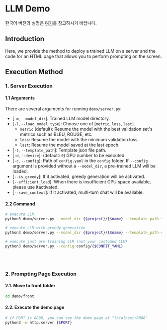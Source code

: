 # LLM Demo
한국어 버전의 설명은 [여기](./README_ko.md)를 참고하시기 바랍니다.

## Introduction 
Here, we provide the method to deploy a trained LLM on a server and the code for an HTML page that allows you to perform prompting on the screen.


## Execution Method
### 1. Server Execution
#### 1.1 Arguments
There are several arguments for running `demo/server.py`:
* [`-m`, `--model_dir`]: Trained LLM model directory.
* [`-l`, `--load_model_type`]: Choose one of [`metric`, `loss`, `last`].
    * `metric` (default): Resume the model with the best validation set's metrics such as BLEU, ROUGE, etc.
    * `loss`: Resume the model with the minimum validation loss.
    * `last`: Resume the model saved at the last epoch.
* [`-t`, `--template_path`]: Template json file path.
* [`-d`, `--device`]: (default: `0`) GPU number to be executed.
* [`-c`, `--config`]: Path of `config.yaml` in the `config` folder. If `--config` argument is provided without a `--model_dir`, a pre-trained LLM will be loaded.
* [`--is_greedy`]: If it activated, greedy generation will be activated.
* [`--efficient_load`]: When there is insufficient GPU space available, please use itactivated.
* [`--save_context`]: If it activated, multi-turn chat will be available.

#### 2.2 Command
```bash
# execute LLM
python3 demo/server.py --model_dir {$project}/{$name} --template_path {$TEMPLATE_JSON_PATH}

# execute LLM with greedy generation
python3 demo/server.py --model_dir {$project}/{$name} --template_path {$TEMPLATE_JSON_PATH} --is_greedy

# execute just pre-training LLM (not your customed LLM)
python3 demo/server.py --config config/{$CONFIT_YAML}
```
<br><br>

### 2. Prompting Page Execution
#### 2.1. Move to front folder
```bash
cd demo/front
```

#### 2.2. Execute the demo page
```bash
# if PORT is 8888, you can see the demo page at "localhost:8888" 
python3 -m http.server {$PORT}
```
<br>

